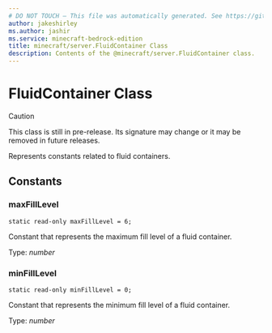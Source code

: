 ```yaml
---
# DO NOT TOUCH — This file was automatically generated. See https://github.com/mojang/minecraftapidocsgenerator to modify descriptions, examples, etc.
author: jakeshirley
ms.author: jashir
ms.service: minecraft-bedrock-edition
title: minecraft/server.FluidContainer Class
description: Contents of the @minecraft/server.FluidContainer class.
---
```

# FluidContainer Class

> [!CAUTION]
> This class is still in pre-release.  Its signature may change or it may be removed in future releases.

Represents constants related to fluid containers.

## Constants

### **maxFillLevel**
`static read-only maxFillLevel = 6;`

Constant that represents the maximum fill level of a fluid container.

Type: *number*

### **minFillLevel**
`static read-only minFillLevel = 0;`

Constant that represents the minimum fill level of a fluid container.

Type: *number*
